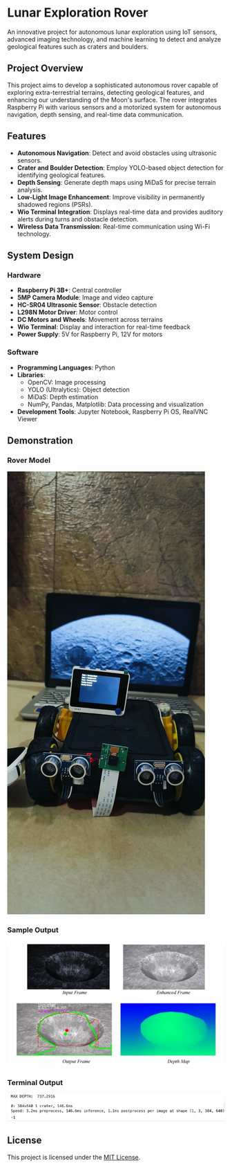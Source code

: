 # Lunar Exploration Rover

An innovative project for autonomous lunar exploration using IoT sensors, advanced imaging technology, and machine learning to detect and analyze geological features such as craters and boulders.

## Project Overview

This project aims to develop a sophisticated autonomous rover capable of exploring extra-terrestrial terrains, detecting geological features, and enhancing our understanding of the Moon's surface. The rover integrates Raspberry Pi with various sensors and a motorized system for autonomous navigation, depth sensing, and real-time data communication.

## Features

- **Autonomous Navigation**: Detect and avoid obstacles using ultrasonic sensors.
- **Crater and Boulder Detection**: Employ YOLO-based object detection for identifying geological features.
- **Depth Sensing**: Generate depth maps using MiDaS for precise terrain analysis.
- **Low-Light Image Enhancement**: Improve visibility in permanently shadowed regions (PSRs).
- **Wio Terminal Integration**: Displays real-time data and provides auditory alerts during turns and obstacle detection.
- **Wireless Data Transmission**: Real-time communication using Wi-Fi technology.

## System Design

### Hardware

- **Raspberry Pi 3B+**: Central controller
- **5MP Camera Module**: Image and video capture
- **HC-SR04 Ultrasonic Sensor**: Obstacle detection
- **L298N Motor Driver**: Motor control
- **DC Motors and Wheels**: Movement across terrains
- **Wio Terminal**: Display and interaction for real-time feedback
- **Power Supply**: 5V for Raspberry Pi, 12V for motors

### Software

- **Programming Languages**: Python
- **Libraries**:
  - OpenCV: Image processing
  - YOLO (Ultralytics): Object detection
  - MiDaS: Depth estimation
  - NumPy, Pandas, Matplotlib: Data processing and visualization
- **Development Tools**: Jupyter Notebook, Raspberry Pi OS, RealVNC Viewer

## Demonstration

### Rover Model

![Rover Model](https://github.com/Tufayl18/Lunaris/blob/main/images/Lunaris%20Model.jpg)

### Sample Output

![Sample Output](https://github.com/Tufayl18/Lunaris/blob/main/images/PSR.jpg)

### Terminal Output

![Terminal Output](https://github.com/Tufayl18/Lunaris/blob/main/images/Terminal_Output.png)

## License

This project is licensed under the [MIT License](LICENSE).

